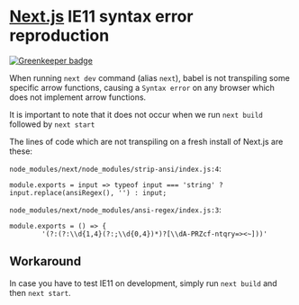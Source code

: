 # [Next.js](https://github.com/zeit/next.js) IE11 syntax error reproduction

[![Greenkeeper badge](https://badges.greenkeeper.io/lucasconstantino/next-ie11-syntax-error.svg)](https://greenkeeper.io/)

When running `next dev` command (alias `next`), babel is not transpiling some specific arrow functions, causing a `Syntax error` on any browser which does not implement arrow functions.

It is important to note that it does not occur when we run `next build` followed by `next start`

The lines of code which are not transpiling on a fresh install of Next.js are these:

`node_modules/next/node_modules/strip-ansi/index.js:4`:
```
module.exports = input => typeof input === 'string' ? input.replace(ansiRegex(), '') : input;
```

`node_modules/next/node_modules/ansi-regex/index.js:3`:
```
module.exports = () => {
		'(?:(?:\\d{1,4}(?:;\\d{0,4})*)?[\\dA-PRZcf-ntqry=><~]))'
```

## Workaround

In case you have to test IE11 on development, simply run `next build` and then `next start`.
